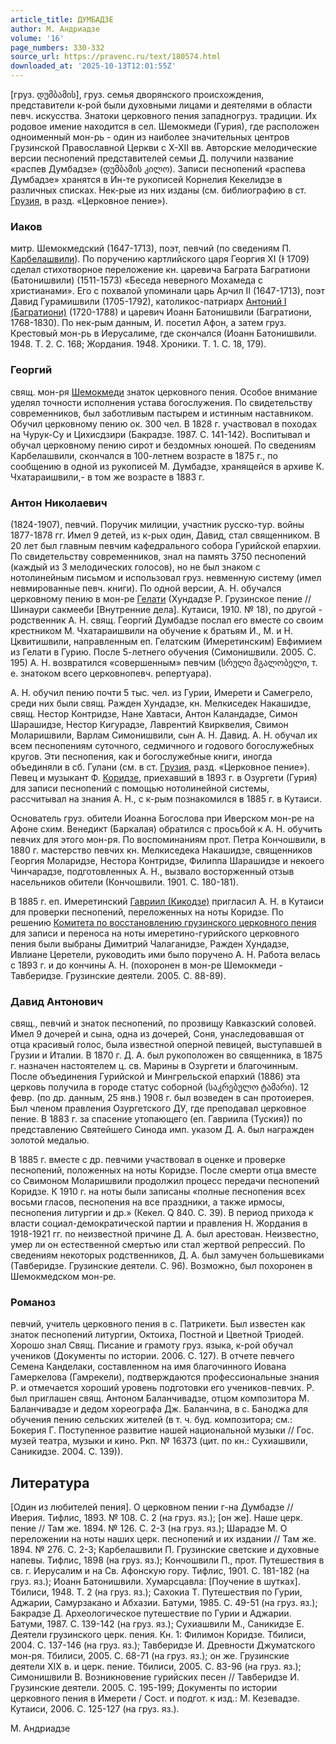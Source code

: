 ```yaml
---
article_title: ДУМБАДЗЕ
author: М. Андриадзе
volume: '16'
page_numbers: 330-332
source_url: https://pravenc.ru/text/180574.html
downloaded_at: '2025-10-13T12:01:55Z'
---
```


[груз. დუმბამის], груз. семья дворянского происхождения, представители к-рой были духовными лицами и деятелями в области певч. искусства. Знатоки церковного пения западногруз. традиции. Их родовое имение находится в сел. Шемокмеди (Гурия), где расположен одноименный мон-рь - один из наиболее значительных центров Грузинской Православной Церкви с X-XII вв. Авторские мелодические версии песнопений представителей семьи Д. получили название «распев Думбадзе» (დუმბამის კილო). Записи песнопений «распева Думбадзе» хранятся в Ин-те рукописей Корнелия Кекелидзе в различных списках. Нек-рые из них изданы (см. библиографию в ст. [Грузия](https://pravenc.ru/text/Грузия.html), в разд. «Церковное пение»).

### Иаков

митр. Шемокмедский (1647-1713), поэт, певчий (по сведениям П. [Карбелашвили](https://pravenc.ru/text/Карбелашвили.html)). По поручению картлийского царя Георгия XI (Ɨ 1709) сделал стихотворное переложение кн. царевича Баграта Багратиони (Батонишвили) (1511-1573) «Беседа неверного Мохамеда с христианами». Его с похвалой упоминали царь Арчил II (1647-1713), поэт Давид Гурамишвили (1705-1792), католикос-патриарх [Антоний I (Багратиони)](<https://pravenc.ru/text/Антоний I (Багратиони).html>) (1720-1788) и царевич Иоанн Батонишвили (Багратиони, 1768-1830). По нек-рым данным, И. посетил Афон, а затем груз. Крестовый мон-рь в Иерусалиме, где скончался (Иоанн Батонишвили. 1948. Т. 2. С. 168; Жордания. 1948. Хроники. Т. 1. С. 18, 179).

### Георгий

свящ. мон-ря [Шемокмеди](https://pravenc.ru/text/Шемокмеди.html) знаток церковного пения. Особое внимание уделял точности исполнения устава богослужения. По свидетельству современников, был заботливым пастырем и истинным наставником. Обучил церковному пению ок. 300 чел. В 1828 г. участвовал в походах на Чурук-Су и Цихисдзири (Бакрадзе. 1987. С. 141-142). Воспитывал и обучал церковному пению сирот и бездомных юношей. По сведениям Карбелашвили, скончался в 100-летнем возрасте в 1875 г., по сообщению в одной из рукописей М. Думбадзе, хранящейся в архиве К. Чхатараишвили,- в том же возрасте в 1883 г.

### Антон Николаевич

(1824-1907), певчий. Поручик милиции, участник русско-тур. войны 1877-1878 гг. Имел 9 детей, из к-рых один, Давид, стал священником. В 20 лет был главным певчим кафедрального собора Гурийской епархии. По свидетельству современников, знал на память 3750 песнопений (каждый из 3 мелодических голосов), но не был знаком с нотолинейным письмом и использовал груз. невменную систему (имел невмированные певч. книги). По одной версии, А. Н. обучался церковному пению в мон-ре [Гелати](https://pravenc.ru/text/Гелати.html) (Хундадзе Р. Грузинское пение // Шинаури сакмееби [Внутренние дела]. Кутаиси, 1910. № 18), по другой - родственник А. Н. свящ. Георгий Думбадзе послал его вместе со своим крестником М. Чхатараишвили на обучение к братьям И., М. и Н. Цквитишвили, направленным еп. Гелатским (Имеретинским) Евфимием из Гелати в Гурию. После 5-летнего обучения (Симонишвили. 2005. С. 195) А. Н. возвратился «совершенным» певчим (სრული მგალობელი, т. е. знатоком всего церковнопевч. репертуара).

А. Н. обучил пению почти 5 тыс. чел. из Гурии, Имерети и Самегрело, среди них были свящ. Ражден Хундадзе, кн. Мелкиседек Накашидзе, свящ. Нестор Контридзе, Нане Хавтаси, Антон Каландадзе, Симон Шарашидзе, Нестор Кигурадзе, Лаврентий Квирквелия, Свимон Моларишвили, Варлам Симонишвили, сын А. Н. Давид. А. Н. обучал их всем песнопениям суточного, седмичного и годового богослужебных кругов. Эти песнопения, как и богослужебные книги, иногда объединяли в сб. Гулани (см. в ст. [Грузия](https://pravenc.ru/text/Грузия.html), разд. «Церковное пение»). Певец и музыкант Ф. [Коридзе](https://pravenc.ru/text/Коридзе.html), приехавший в 1893 г. в Озургети (Гурия) для записи песнопений с помощью нотолинейной системы, рассчитывал на знания А. Н., с к-рым познакомился в 1885 г. в Кутаиси.

Основатель груз. обители Иоанна Богослова при Иверском мон-ре на Афоне схим. Венедикт (Баркалая) обратился с просьбой к А. Н. обучить певчих для этого мон-ря. По воспоминаниям прот. Петра Кончошвили, в 1880 г. мастерство певчих кн. Мелкиседека Накашидзе, священников Георгия Моларидзе, Нестора Контридзе, Филиппа Шарашидзе и некоего Чинчарадзе, подготовленных А. Н., вызвало восторженный отзыв насельников обители (Кончошвили. 1901. С. 180-181).

В 1885 г. еп. Имеретинский [Гавриил (Кикодзе)](<https://pravenc.ru/text/Гавриил (Кикодзе).html>) пригласил А. Н. в Кутаиси для проверки песнопений, переложенных на ноты Коридзе. По решению [Комитета по восстановлению грузинского церковного пения](<https://pravenc.ru/text/Комитета по восстановлению грузинского церковного пения.html>) для записи и переноса на ноты имеретино-гурийского церковного пения были выбраны Димитрий Чалаганидзе, Ражден Хундадзе, Ивлиане Церетели, руководить ими было поручено А. Н. Работа велась с 1893 г. и до кончины А. Н. (похоронен в мон-ре Шемокмеди - Тавберидзе. Грузинские деятели. 2005. С. 88-89).

### Давид Антонович

свящ., певчий и знаток песнопений, по прозвищу Кавказский соловей. Имел 9 дочерей и сына, одна из дочерей, Соня, унаследовавшая от отца красивый голос, была известной оперной певицей, выступавшей в Грузии и Италии. В 1870 г. Д. А. был рукоположен во священника, в 1875 г. назначен настоятелем ц. св. Марины в Озургети и благочинным. После объединения Гурийской и Мингрельской епархий (1886) эта церковь получила в городе статус соборной (საკრებულო ტამარი). 12 февр. (по др. данным, 25 янв.) 1908 г. был возведен в сан протоиерея. Был членом правления Озургетского ДУ, где преподавал церковное пение. В 1883 г. за спасение утопающего (еп. Гавриила (Туския)) по представлению Святейшего Синода имп. указом Д. А. был награжден золотой медалью.

В 1885 г. вместе с др. певчими участвовал в оценке и проверке песнопений, положенных на ноты Коридзе. После смерти отца вместе со Свимоном Моларишвили продолжил процесс передачи песнопений Коридзе. К 1910 г. на ноты были записаны «полные песнопения всех восьми гласов, песнопения на все праздники, а также ирмосы, песнопения литургии и др.» (Кекел. Q 840. С. 39). В период прихода к власти социал-демократической партии и правления Н. Жордания в 1918-1921 гг. по неизвестной причине Д. А. был арестован. Неизвестно, умер ли он естественной смертью или стал жертвой репрессий. По сведениям некоторых родственников, Д. А. был замучен большевиками (Тавберидзе. Грузинские деятели. С. 96). Возможно, был похоронен в Шемокмедском мон-ре.

### Романоз

певчий, учитель церковного пения в с. Патрикети. Был известен как знаток песнопений литургии, Октоиха, Постной и Цветной Триодей. Хорошо знал Свящ. Писание и грамоту груз. языка, к-рой обучал учеников (Документы по истории. 2006. С. 127). В отчете певчего Семена Канделаки, составленном на имя благочинного Иована Гамеркелова (Гамрекели), подтверждаются профессиональные знания Р. и отмечается хороший уровень подготовки его учеников-певчих. Р. был приглашен свящ. Антоном Баланчивадзе, отцом композитора М. Баланчивадзе и дедом хореографа Дж. Баланчина, в с. Баноджа для обучения пению сельских жителей (в т. ч. буд. композитора; см.: Бокерия Г. Поступенное развитие нашей национальной музыки // Гос. музей театра, музыки и кино. Ркп. № 16373 (цит. по кн.: Сухиашвили, Саникидзе. 2004. С. 139)).

## Литература

[Один из любителей пения]. О церковном пении г-на Думбадзе // Иверия. Тифлис, 1893. № 108. С. 2 (на груз. яз.); [он же]. Наше церк. пение // Там же. 1894. № 126. С. 2-3 (на груз. яз.); Шарадзе М. О переложении на ноты наших церк. песнопений и их издании // Там же. 1894. № 276. С. 2-3; Карбелашвили П. Грузинские светские и духовные напевы. Тифлис, 1898 (на груз. яз.); Кончошвили П., прот. Путешествия в св. г. Иерусалим и на Св. Афонскую гору. Тифлис, 1901. С. 181-182 (на груз. яз.); Иоанн Батонишвили. Хумарсцавла: [Поучение в шутках]. Тбилиси, 1948. Т. 2 (на груз. яз.); Сахокиа Т. Путешествия по Гурии, Аджарии, Самурзакано и Абхазии. Батуми, 1985. С. 49-51 (на груз. яз.); Бакрадзе Д. Археологическое путешествие по Гурии и Аджарии. Батуми, 1987. С. 139-142 (на груз. яз.); Сухиашвили М., Саникидзе Е. Деятели грузинского церк. пения. Кн. 1: Филимон Коридзе. Тбилиси, 2004. С. 137-146 (на груз. яз.); Тавберидзе И. Древности Джуматского мон-ря. Тбилиси, 2005. С. 68-71 (на груз. яз.); он же. Грузинские деятели XIX в. и церк. пение. Тбилиси, 2005. С. 83-96 (на груз. яз.); Симонишвили В. Возникновение гурийских песен // Тавберидзе И. Грузинские деятели. 2005. С. 195-199; Документы по истории церковного пения в Имерети / Сост. и подгот. к изд.: М. Кезевадзе. Кутаиси, 2006. С. 125-127 (на груз. яз.).

М. Андриадзе
